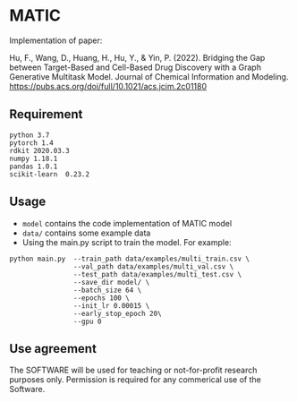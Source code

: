 # MATIC
Implementation of paper:

Hu, F., Wang, D., Huang, H., Hu, Y., & Yin, P. (2022). Bridging the Gap between Target-Based and Cell-Based Drug Discovery with a Graph Generative Multitask Model. Journal of Chemical Information and Modeling. https://pubs.acs.org/doi/full/10.1021/acs.jcim.2c01180

## Requirement
```
python 3.7
pytorch 1.4
rdkit 2020.03.3
numpy 1.18.1
pandas 1.0.1
scikit-learn  0.23.2
```

## Usage 
* ```model``` contains the code implementation of MATIC model 
* ```data/``` contains some example data
* Using the main.py script to train the model. For example:
```
python main.py  --train_path data/examples/multi_train.csv \
                --val_path data/examples/multi_val.csv \
                --test_path data/examples/multi_test.csv \
                --save_dir model/ \
                --batch_size 64 \
                --epochs 100 \
                --init_lr 0.00015 \
                --early_stop_epoch 20\
                --gpu 0
```


## Use agreement
The SOFTWARE will be used for teaching or not-for-profit research purposes only. Permission is required for any commerical use of the Software.
